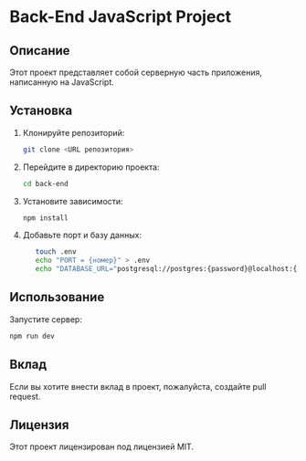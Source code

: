 # Back-End JavaScript Project

## Описание

Этот проект представляет собой серверную часть приложения, написанную на JavaScript.

## Установка

1. Клонируйте репозиторий:
   ```bash
   git clone <URL репозитория>
   ```
2. Перейдите в директорию проекта:
   ```bash
   cd back-end
   ```
3. Установите зависимости:
   ```bash
   npm install
   ```
4. Добавьте порт и базу данных:
   ```bash
      touch .env
      echo "PORT = {номер}" > .env
      echo "DATABASE_URL="postgresql://postgres:{password}@localhost:{PORT}/{название базы}?schema=public"" >> .env
   ```

## Использование

Запустите сервер:

```bash
npm run dev
```

## Вклад

Если вы хотите внести вклад в проект, пожалуйста, создайте pull request.

## Лицензия

Этот проект лицензирован под лицензией MIT.
